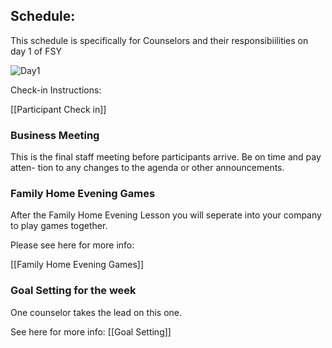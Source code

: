 ## Schedule:

This schedule is specifically for Counselors and their responsibiilities on day 1 of FSY

<img src="https://i.ibb.co/x67yXkV/Day1.jpg" alt="Day1" border="0">

Check-in Instructions:

[[Participant Check in]]

### Business Meeting

This is the final staff meeting before participants arrive. Be on time and pay atten-
tion to any changes to the agenda or other announcements.

### Family Home Evening Games

After the Family Home Evening Lesson you will seperate into your company to play games together.

Please see here for more info:

[[Family Home Evening Games]]

### Goal Setting for the week

One counselor takes the lead on this one.

See here for more info: [[Goal Setting]]
